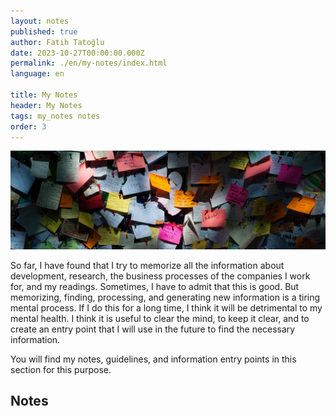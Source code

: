 ```yaml
---
layout: notes
published: true
author: Fatih Tatoğlu
date: 2023-10-27T00:00:00.000Z
permalink: ./en/my-notes/index.html
language: en

title: My Notes
header: My Notes
tags: my_notes notes
order: 3
---
```


![Notlar](../../image/notes.jpg "Min An - [Pexels](https://www.pexels.com/tr-tr/fotograf/yapiskan-not-lot-1629212/)")

So far, I have found that I try to memorize all the information about development, research, the business processes of the companies I work for, and my readings. Sometimes, I have to admit that this is good. But memorizing, finding, processing, and generating new information is a tiring mental process. If I do this for a long time, I think it will be detrimental to my mental health. I think it is useful to clear the mind, to keep it clear, and to create an entry point that I will use in the future to find the necessary information.

You will find my notes, guidelines, and information entry points in this section for this purpose.

## Notes
